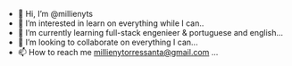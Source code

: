 - 👋 Hi, I’m @millienyts
- 👀 I’m interested in learn on everything while I can..
- 🌱 I’m currently learning full-stack engenieer & portuguese and english...
- 💞️ I’m looking to collaborate on everything I can...
- 📫 How to reach me millienytorressanta@gmail.com ...


